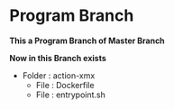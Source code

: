 # Program Branch

**This a Program Branch of Master Branch**

**Now in this Branch exists**

- Folder : action-xmx
  + File : Dockerfile
  + File : entrypoint.sh
